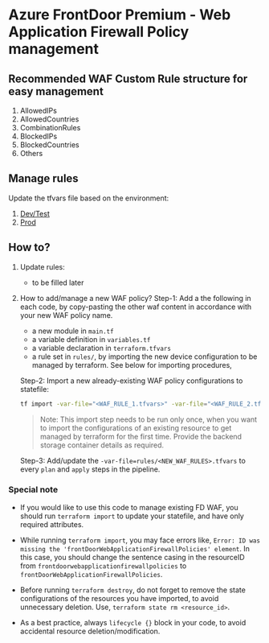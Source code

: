 # Azure FrontDoor Premium - Web Application Firewall Policy management

## Recommended WAF Custom Rule structure for easy management

1. AllowedIPs
2. AllowedCountries
3. CombinationRules
4. BlockedIPs
5. BlockedCountries
6. Others

## Manage rules

Update the tfvars file based on the environment:
1. [Dev/Test](./rules/test_rules.tfvars)
2. [Prod](./rules/prod_rules.tfvars)

## How to?

1. Update rules:
    - to be filled later
2. How to add/manage a new WAF policy?
    Step-1: Add a the following in each code, by copy-pasting the other waf content in accordance with your new WAF policy name.
    - a new module in `main.tf`
    - a variable definition in `variables.tf`
    - a variable declaration in `terraform.tfvars`
    - a rule set in `rules/`, by importing the new device configuration to be managed by terraform. See below for importing procedures,
    
    Step-2: Import a new already-existing WAF policy configurations to statefile:
    ```sh
    tf import -var-file="<WAF_RULE_1.tfvars>" -var-file="<WAF_RULE_2.tfvars>" ... module.<NEW_WAF_MODULE_NAME>.azurerm_cdn_frontdoor_firewall_policy.waf_policy <ARM_ID>
    ```

    > Note: This import step needs to be run only once, when you want to import the configurations of an existing resource to get managed by terraform for the first time. Provide the backend storage container details as required.

    Step-3: Add/update the `-var-file=rules/<NEW_WAF_RULES>.tfvars` to every `plan` and `apply` steps in the pipeline.

### Special note

- If you would like to use this code to manage existing FD WAF, you should run `terraform import` to update your statefile, and have only required attributes.

-  While running `terraform import`, you may face errors like, `Error: ID was missing the 'frontDoorWebApplicationFirewallPolicies' element`. In this case, you should change the sentence casing in the resourceID from `frontdoorwebapplicationfirewallpolicies` to `frontDoorWebApplicationFirewallPolicies`.

- Before running `terraform destroy`, do not forget to remove the state configurations of the resources you have imported, to avoid unnecessary deletion. Use, `terraform state rm <resource_id>`.

- As a best practice, always `lifecycle {}` block in your code, to avoid accidental resource deletion/modification.